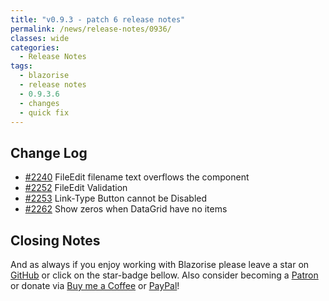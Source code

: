 ```yaml
---
title: "v0.9.3 - patch 6 release notes"
permalink: /news/release-notes/0936/
classes: wide
categories:
  - Release Notes
tags:
  - blazorise
  - release notes
  - 0.9.3.6
  - changes
  - quick fix
---
```


## Change Log

- [#2240](https://github.com/Megabit/Blazorise/issues/2240) FileEdit filename text overflows the component
- [#2252](https://github.com/Megabit/Blazorise/issues/2252) FileEdit Validation
- [#2253](https://github.com/Megabit/Blazorise/issues/2253) Link-Type Button cannot be Disabled
- [#2262](https://github.com/Megabit/Blazorise/issues/2262) Show zeros when DataGrid have no items

## Closing Notes

And as always if you enjoy working with Blazorise please leave a star on [GitHub](https://github.com/Megabit/Blazorise) or click on the star-badge bellow. Also consider becoming a [Patron](https://www.patreon.com/mladenmacanovic) or donate via [Buy me a Coffee](https://www.buymeacoffee.com/mladenmacanovic) or [PayPal](https://www.paypal.me/mladenmacanovic)!
